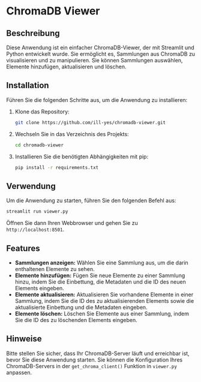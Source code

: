 # ChromaDB Viewer

## Beschreibung
Diese Anwendung ist ein einfacher ChromaDB-Viewer, der mit Streamlit und Python entwickelt wurde. Sie ermöglicht es, Sammlungen aus ChromaDB zu visualisieren und zu manipulieren. Sie können Sammlungen auswählen, Elemente hinzufügen, aktualisieren und löschen.

## Installation

Führen Sie die folgenden Schritte aus, um die Anwendung zu installieren:

1. Klone das Repository:

   ```bash
   git clone https://github.com/ill-yes/chromadb-viewer.git
   ```

2. Wechseln Sie in das Verzeichnis des Projekts:

   ```bash
   cd chromadb-viewer
   ```

3. Installieren Sie die benötigten Abhängigkeiten mit pip:

   ```bash
   pip install -r requirements.txt
   ```

## Verwendung

Um die Anwendung zu starten, führen Sie den folgenden Befehl aus:

```bash
streamlit run viewer.py
```

Öffnen Sie dann Ihren Webbrowser und gehen Sie zu `http://localhost:8501`.

## Features

- **Sammlungen anzeigen:** Wählen Sie eine Sammlung aus, um die darin enthaltenen Elemente zu sehen.
- **Elemente hinzufügen:** Fügen Sie neue Elemente zu einer Sammlung hinzu, indem Sie die Einbettung, die Metadaten und die ID des neuen Elements eingeben.
- **Elemente aktualisieren:** Aktualisieren Sie vorhandene Elemente in einer Sammlung, indem Sie die ID des zu aktualisierenden Elements sowie die aktualisierte Einbettung und die Metadaten eingeben.
- **Elemente löschen:** Löschen Sie Elemente aus einer Sammlung, indem Sie die ID des zu löschenden Elements eingeben.

## Hinweise
Bitte stellen Sie sicher, dass Ihr ChromaDB-Server läuft und erreichbar ist, bevor Sie diese Anwendung starten. Sie können die Konfiguration Ihres ChromaDB-Servers in der `get_chroma_client()` Funktion in `viewer.py` anpassen.
